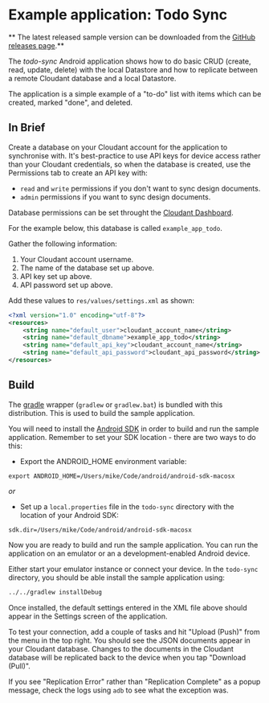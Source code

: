 # Example application: Todo Sync

** The latest released sample version can be downloaded from the
[GitHub releases page][latest].**

[latest]: https://github.com/cloudant/releases/latest

The _todo-sync_ Android application shows how to do basic CRUD
(create, read, update, delete) with the local Datastore and how to
replicate between a remote Cloudant database and a local Datastore.

The application is a simple example of a "to-do" list with items which
can be created, marked "done", and deleted.

## In Brief

Create a database on your Cloudant account for the application to
synchronise with. It's best-practice to use API keys for device access
rather than your Cloudant credentials, so when the database is
created, use the Permissions tab to create an API key with:

* `read` and `write` permissions if you don't want to sync design documents.
* `admin` permissions if you want to sync design documents.

Database permissions can be set throught the
[Cloudant Dashboard](https://cloudant.com/changing-database-permissions-tutorial/).

For the example below, this database is called `example_app_todo`.

Gather the following information:

1. Your Cloudant account username.
2. The name of the database set up above.
3. API key set up above.
4. API password set up above.

Add these values to `res/values/settings.xml` as shown:

```xml
<?xml version="1.0" encoding="utf-8"?>
<resources>
    <string name="default_user">cloudant_account_name</string>
    <string name="default_dbname">example_app_todo</string>
    <string name="default_api_key">cloudant_account_name</string>
    <string name="default_api_password">cloudant_api_password</string>
</resources>
```

## Build

The [gradle][gradle] wrapper (`gradlew` or `gradlew.bat`) is bundled
with this distribution. This is used to build the sample application.

[gradle]: http://www.gradle.org/installation

You will need to install the [Android SDK][android] in order to build
and run the sample application. Remember to set your SDK location -
there are two ways to do this:

[android]: https://developer.android.com/studio/index.html

- Export the ANDROID_HOME environment variable:
```
export ANDROID_HOME=/Users/mike/Code/android/android-sdk-macosx
```

_or_

- Set up a `local.properties` file in the `todo-sync` directory with
  the location of your Android SDK:
```
sdk.dir=/Users/mike/Code/android/android-sdk-macosx
```

Now you are ready to build and run the sample application. You can run
the application on an emulator or an a development-enabled Android
device.

Either start your emulator instance or connect your device. In the
`todo-sync` directory, you should be able install the sample
application using:
```bash
../../gradlew installDebug
```

Once installed, the default settings entered in the XML file above should appear in the Settings screen of the application.

To test your connection, add a couple of tasks and hit "Upload (Push)" from the menu in the top right. You should see the JSON documents appear in your Cloudant database. Changes to the documents in the Cloudant database will be replicated back to the device when you tap "Download (Pull)".

If you see "Replication Error" rather than "Replication Complete" as a popup message, check the logs using `adb` to see what the exception was.
